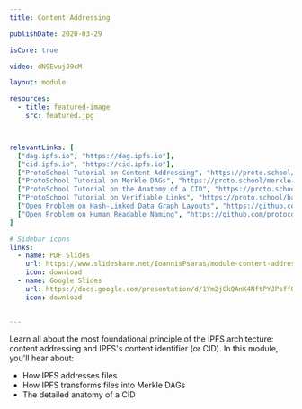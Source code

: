 ```yaml
---
title: Content Addressing

publishDate: 2020-03-29

isCore: true

video: dN9EvujJ9cM

layout: module

resources:
  - title: featured-image
    src: featured.jpg



relevantLinks: [
  ["dag.ipfs.io", "https://dag.ipfs.io"],
  ["cid.ipfs.io", "https://cid.ipfs.io"],
  ["ProtoSchool Tutorial on Content Addressing", "https://proto.school/content-addressing"],
  ["ProtoSchool Tutorial on Merkle DAGs", "https://proto.school/merkle-dags"],
  ["ProtoSchool Tutorial on the Anatomy of a CID", "https://proto.school/anatomy-of-a-cid"],
  ["ProtoSchool Tutorial on Verifiable Links", "https://proto.school/basics"],
  ["Open Problem on Hash-Linked Data Graph Layouts", "https://github.com/protocol/ResNetLab/blob/master/OPEN_PROBLEMS/HASH_LINKED_DATA_GRAPH_LAYOUTS.md"],
  ["Open Problem on Human Readable Naming", "https://github.com/protocol/ResNetLab/blob/master/OPEN_PROBLEMS/HUMAN_READABLE_NAMING.md"]
]

# Sidebar icons
links:
  - name: PDF Slides
    url: https://www.slideshare.net/IoannisPsaras/module-content-addressing-in-ipfs
    icon: download
  - name: Google Slides
    url: https://docs.google.com/presentation/d/1Ym2jGkQAnK4NftPYJPsffQKsxZoh5hf9o-PPsAxoAnw/edit?usp=sharing
    icon: download


---
```


Learn all about the most foundational principle of the IPFS architecture: content addressing and IPFS's content identifier (or CID). In this module, you'll hear about:

  - How IPFS addresses files
  - How IPFS transforms files into Merkle DAGs
  - The detailed anatomy of a CID

<!--more-->

